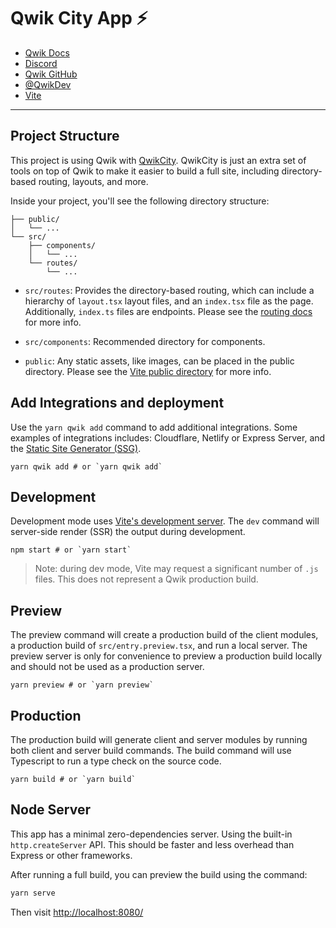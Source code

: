 # Qwik City App ⚡️

- [Qwik Docs](https://qwik.builder.io/)
- [Discord](https://qwik.builder.io/chat)
- [Qwik GitHub](https://github.com/BuilderIO/qwik)
- [@QwikDev](https://twitter.com/QwikDev)
- [Vite](https://vitejs.dev/)

---

## Project Structure

This project is using Qwik with
[QwikCity](https://qwik.builder.io/qwikcity/overview/).
QwikCity is just an extra set of tools on top of Qwik to make it easier to
build a full site, including directory-based routing, layouts, and more.

Inside your project, you'll see the following directory structure:

```text
├── public/
│   └── ...
└── src/
    ├── components/
    │   └── ...
    └── routes/
        └── ...
```

- `src/routes`: Provides the directory-based routing, which can include
  a hierarchy of `layout.tsx` layout files, and an `index.tsx` file as the page.
  Additionally, `index.ts` files are endpoints. Please see the
  [routing docs](https://qwik.builder.io/qwikcity/routing/overview/) for more info.

- `src/components`: Recommended directory for components.

- `public`: Any static assets, like images, can be placed in the public directory.
  Please see the [Vite public directory](https://vitejs.dev/guide/assets.html#the-public-directory)
  for more info.

## Add Integrations and deployment

Use the `yarn qwik add` command to add additional integrations. Some examples of
integrations includes: Cloudflare, Netlify or Express Server, and the
[Static Site Generator (SSG)](https://qwik.builder.io/qwikcity/guides/static-site-generation/).

```shell
yarn qwik add # or `yarn qwik add`
```

## Development

Development mode uses [Vite's development server](https://vitejs.dev/). The `dev`
command will server-side render (SSR) the output during development.

```shell
npm start # or `yarn start`
```

> Note: during dev mode, Vite may request a significant number of `.js` files.
> This does not represent a Qwik production build.

## Preview

The preview command will create a production build of the client modules, a production
build of `src/entry.preview.tsx`, and run a local server. The preview server is only
for convenience to preview a production build locally and should not be used as a
production server.

```shell
yarn preview # or `yarn preview`
```

## Production

The production build will generate client and server modules by running
both client and server build commands. The build command will use Typescript
to run a type check on the source code.

```shell
yarn build # or `yarn build`
```

## Node Server

This app has a minimal zero-dependencies server. Using the built-in
`http.createServer` API. This should be faster and less overhead than Express
or other frameworks.

After running a full build, you can preview the build using the command:

```bash
yarn serve
```

Then visit [http://localhost:8080/](http://localhost:8080/)
